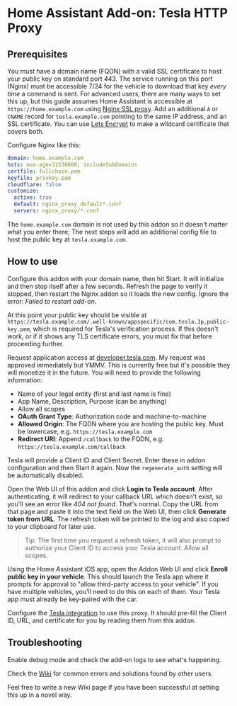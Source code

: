 # Home Assistant Add-on: Tesla HTTP Proxy

## Prerequisites

You must have a domain name (FQDN) with a valid SSL certificate to host your public key on standard port 443.  The service running on this port (Nginx) must be accessible 7/24 for the vehicle to download that key *every time* a command is sent.
For advanced users, there are many ways to set this up, but this guide assumes Home Assistant is accessible at `https://home.example.com` using [Nginx SSL proxy](https://github.com/home-assistant/addons/blob/master/nginx_proxy/DOCS.md). Add an additional `A` or `CNAME` record for `tesla.example.com` pointing to the same IP address, and an SSL certificate.  You can use [Lets Encrypt](https://github.com/home-assistant/addons/blob/master/letsencrypt/DOCS.md) to make a wildcard certificate that covers both.

Configure Nginx like this:
```yml
domain: home.example.com
hsts: max-age=31536000; includeSubDomains
certfile: fullchain.pem
keyfile: privkey.pem
cloudflare: false
customize:
  active: true
  default: nginx_proxy_default*.conf
  servers: nginx_proxy/*.conf
```

The `home.example.com` domain is not used by this addon so it doesn't matter what you enter there; The next steps will add an additional config file to host the public key at `tesla.example.com`.


## How to use

Configure this addon with your domain name, then hit Start.  It will initialize and then stop itself after a few seconds.  Refresh the page to verify it stopped, then restart the Nginx addon so it loads the new config. Ignore the error: _Failed to restart add-on_.

At this point your public key should be visible at `https://tesla.example.com/.well-known/appspecific/com.tesla.3p.public-key.pem`, which is required for Tesla's verification process.  If this doesn't work, or if it shows any TLS certificate errors, you must fix that before proceeding further.

Request application access at [developer.tesla.com](https://developer.tesla.com).  My request was approved immediately but YMMV.  This is currently free but it's possible they will monetize it in the future.  You will need to provide the following information:

- Name of your legal entity (first and last name is fine)
- App Name, Description, Purpose (can be anything)
- Allow all scopes
- **OAuth Grant Type**: Authorization code and machine-to-machine
- **Allowed Origin**: The FQDN where you are hosting the public key.  Must be lowercase, e.g. `https://tesla.example.com`
- **Redirect URI**: Append `/callback` to the FQDN, e.g. `https://tesla.example.com/callback`

Tesla will provide a Client ID and Client Secret.  Enter these in addon configuration and then Start it again.  Now the `regenerate_auth` setting will be automatically disabled.

Open the Web UI of this addon and click **Login to Tesla account**.  After authenticating, it will redirect to your callback URL which doesn't exist, so you'll see an error like *404 not found*.  That's normal.  Copy the URL from that page and paste it into the text field on the Web UI, then click **Generate token from URL**.  The refresh token will be printed to the log and also copied to your clipboard for later use.

> Tip: The first time you request a refresh token, it will also prompt to authorize your Client ID to access your Tesla account. Allow all scopes.

Using the Home Assistant iOS app, open the Addon Web UI and click **Enroll public key in your vehicle**.  This should launch the Tesla app where it prompts for approval to "allow third-party access to your vehicle".  If you have multiple vehicles, you'll need to do this on each of them. Your Tesla app must already be key-paired with the car.

Configure the [Tesla integration](https://github.com/alandtse/tesla) to use this proxy. It should pre-fill the Client ID, URL, and certificate for you by reading them from this addon.

## Troubleshooting

Enable debug mode and check the add-on logs to see what's happening.

Check the [Wiki](https://github.com/llamafilm/tesla-http-proxy-addon/wiki) for common errors and solutions found by other users.

Feel free to write a new Wiki page if you have been successful at setting this up in a novel way.
